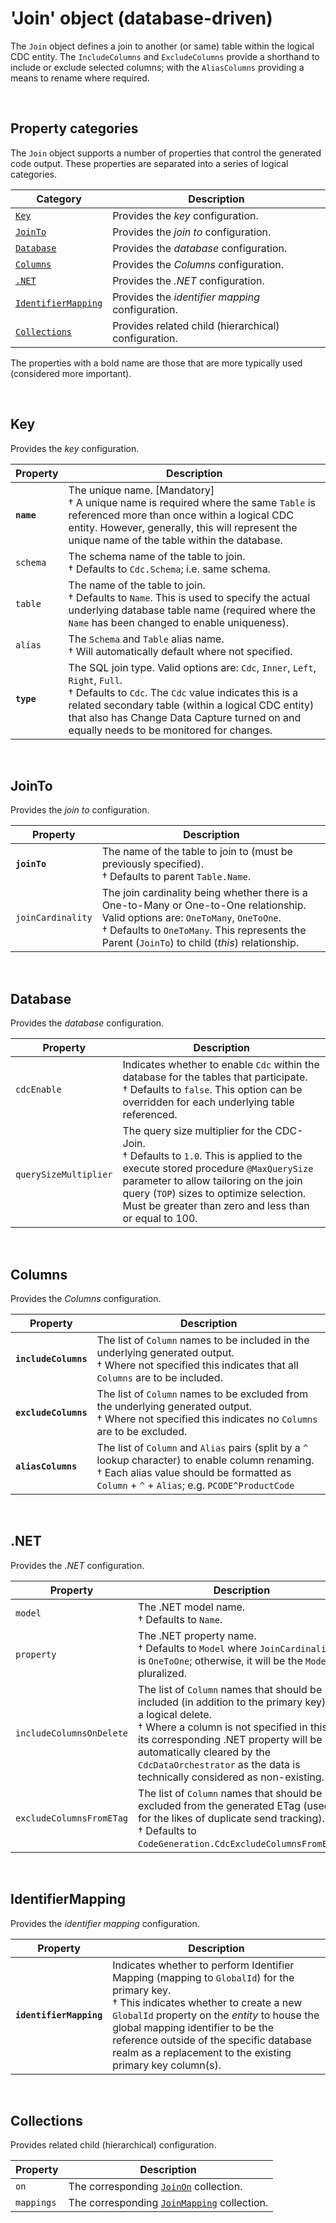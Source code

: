 # 'Join' object (database-driven)

The `Join` object defines a join to another (or same) table within the logical CDC entity.  The `IncludeColumns` and `ExcludeColumns` provide a shorthand to include or exclude selected columns; with the `AliasColumns` providing a means to rename where required.

<br/>

## Property categories
The `Join` object supports a number of properties that control the generated code output. These properties are separated into a series of logical categories.

Category | Description
-|-
[`Key`](#Key) | Provides the _key_ configuration.
[`JoinTo`](#JoinTo) | Provides the _join to_ configuration.
[`Database`](#Database) | Provides the _database_ configuration.
[`Columns`](#Columns) | Provides the _Columns_ configuration.
[`.NET`](#NET) | Provides the _.NET_ configuration.
[`IdentifierMapping`](#IdentifierMapping) | Provides the _identifier mapping_ configuration.
[`Collections`](#Collections) | Provides related child (hierarchical) configuration.

The properties with a bold name are those that are more typically used (considered more important).

<br/>

## Key
Provides the _key_ configuration.

Property | Description
-|-
**`name`** | The unique name. [Mandatory]<br/>&dagger; A unique name is required where the same `Table` is referenced more than once within a logical CDC entity. However, generally, this will represent the unique name of the table within the database.
`schema` | The schema name of the table to join.<br/>&dagger; Defaults to `Cdc.Schema`; i.e. same schema.
`table` | The name of the table to join.<br/>&dagger; Defaults to `Name`. This is used to specify the actual underlying database table name (required where the `Name` has been changed to enable uniqueness).
`alias` | The `Schema` and `Table` alias name.<br/>&dagger; Will automatically default where not specified.
**`type`** | The SQL join type. Valid options are: `Cdc`, `Inner`, `Left`, `Right`, `Full`.<br/>&dagger; Defaults to `Cdc`. The `Cdc` value indicates this is a related secondary table (within a logical CDC entity) that also has Change Data Capture turned on and equally needs to be monitored for changes.

<br/>

## JoinTo
Provides the _join to_ configuration.

Property | Description
-|-
**`joinTo`** | The name of the table to join to (must be previously specified).<br/>&dagger; Defaults to parent `Table.Name`.
`joinCardinality` | The join cardinality being whether there is a One-to-Many or One-to-One relationship. Valid options are: `OneToMany`, `OneToOne`.<br/>&dagger; Defaults to `OneToMany`. This represents the Parent (`JoinTo`) to child (_this_) relationship.

<br/>

## Database
Provides the _database_ configuration.

Property | Description
-|-
`cdcEnable` | Indicates whether to enable `Cdc` within the database for the tables that participate.<br/>&dagger; Defaults to `false`. This option can be overridden for each underlying table referenced.
`querySizeMultiplier` | The query size multiplier for the CDC-Join.<br/>&dagger; Defaults to `1.0`. This is applied to the execute stored procedure `@MaxQuerySize` parameter to allow tailoring on the join query (`TOP`) sizes to optimize selection. Must be greater than zero and less than or equal to 100.

<br/>

## Columns
Provides the _Columns_ configuration.

Property | Description
-|-
**`includeColumns`** | The list of `Column` names to be included in the underlying generated output.<br/>&dagger; Where not specified this indicates that all `Columns` are to be included.
**`excludeColumns`** | The list of `Column` names to be excluded from the underlying generated output.<br/>&dagger; Where not specified this indicates no `Columns` are to be excluded.
**`aliasColumns`** | The list of `Column` and `Alias` pairs (split by a `^` lookup character) to enable column renaming.<br/>&dagger; Each alias value should be formatted as `Column` + `^` + `Alias`; e.g. `PCODE^ProductCode`

<br/>

## .NET
Provides the _.NET_ configuration.

Property | Description
-|-
`model` | The .NET model name.<br/>&dagger; Defaults to `Name`.
`property` | The .NET property name.<br/>&dagger; Defaults to `Model` where `JoinCardinality` is `OneToOne`; otherwise, it will be the `Model` pluralized.
`includeColumnsOnDelete` | The list of `Column` names that should be included (in addition to the primary key) for a logical delete.<br/>&dagger; Where a column is not specified in this list its corresponding .NET property will be automatically cleared by the `CdcDataOrchestrator` as the data is technically considered as non-existing.
`excludeColumnsFromETag` | The list of `Column` names that should be excluded from the generated ETag (used for the likes of duplicate send tracking).<br/>&dagger; Defaults to `CodeGeneration.CdcExcludeColumnsFromETag`.

<br/>

## IdentifierMapping
Provides the _identifier mapping_ configuration.

Property | Description
-|-
**`identifierMapping`** | Indicates whether to perform Identifier Mapping (mapping to `GlobalId`) for the primary key.<br/>&dagger; This indicates whether to create a new `GlobalId` property on the _entity_ to house the global mapping identifier to be the reference outside of the specific database realm as a replacement to the existing primary key column(s).

<br/>

## Collections
Provides related child (hierarchical) configuration.

Property | Description
-|-
`on` | The corresponding [`JoinOn`](joinon.md) collection.
`mappings` | The corresponding [`JoinMapping`](joinmapping.md) collection.

